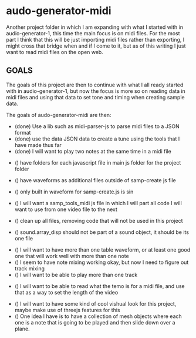 # audo-generator-midi

Another project folder in which I am expanding with what I started with in audio-generator-1, this time the main focus is on midi files. For the most part I think that this will be just importing midi files rather than exporting, I might cross that bridge when and if I come to it, but as of this writing I just want to read midi files on the open web.

## GOALS

The goals of this project are then to continue with what I all ready started with in audio-generator-1, but now the focus is more so on reading data in midi files and using that data to set tone and timing when creating sample data.

The goals of audo-generator-midi are then:

* (done) Use a lib such as midi-parser-js to parse midi files to a JSON format
* (done) use the data JSON data to create a tune using the tools that I have made thus far
* (done) I will want to play two notes at the same time in a midi file

<!-- clean up, readability -->
* () have folders for each javascript file in main js folder for the project folder
* () have waveforms as additional files outside of samp-create js file
* () only built in waveform for samp-create.js is sin

* () I will want a samp\_tools_midi js file in which I will part all code I will want to use from one video file to the next
* () clean up all files, removing code that will not be used in this project
* () sound.array\_disp should not be part of a sound object, it should be its one file

<!-- tracks, tables, mixing -->
* () I will want to have more than one table waveform, or at least one good one that will work well with more than one note
* () I seem to have note mixing working okay, but now I need to figure out track mixing
* () I will want to be able to play more than one track

<!-- temo -->
* () I will want to be able to read what the temo is for a midi file, and use that as a way to set the length of the video

<!-- vishual look -->
* () I will want to have some kind of cool vishual look for this project, maybe make use of threejs features for this
* () One idea I have is to have a collection of mesh objects where each one is a note that is going to be played and then slide down over a plane.